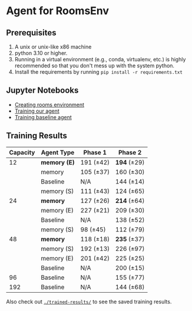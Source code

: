 # Agent for RoomsEnv

## Prerequisites

1. A unix or unix-like x86 machine
1. python 3.10 or higher.
1. Running in a virtual environment (e.g., conda, virtualenv, etc.) is highly
   recommended so that you don't mess up with the system python.
1. Install the requirements by running `pip install -r requirements.txt`

## Jupyter Notebooks

- [Creating rooms environment](create-rooms.ipynb)
- [Training our agent](train-dqn.ipynb)
- [Training baseline agent](train-dqn-baselines.ipynb)


## Training Results

| Capacity | Agent Type     | Phase 1   | Phase 2       |
| -------- | -------------- | --------- | ------------- |
| 12       | **memory (E)** | 191 (±42) | **194** (±29) |
|          | memory         | 105 (±37) | 160 (±30)     |
|          | Baseline       | N/A       | 144 (±14)     |
|          | memory (S)     | 111 (±43) | 124 (±65)     |
| 24       | **memory**     | 127 (±26) | **214** (±64) |
|          | memory (E)     | 227 (±21) | 209 (±30)     |
|          | Baseline       | N/A       | 138 (±52)     |
|          | memory (S)     | 98 (±45)  | 112 (±79)     |
| 48       | **memory**     | 118 (±18) | **235** (±37) |
|          | memory (S)     | 192 (±13) | 226 (±97)     |
|          | memory (E)     | 201 (±42) | 225 (±25)     |
|          | Baseline       | N/A       | 200 (±15)     |
| 96       | Baseline       | N/A       | 155 (±77)     |
| 192      | Baseline       | N/A       | 144 (±68)     |

Also check out [`./trained-results/`](./trained-results) to see the saved training results.
